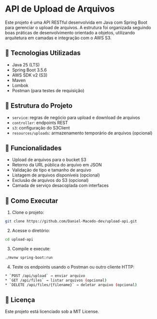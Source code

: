 # API de Upload de Arquivos

Este projeto é uma API RESTful desenvolvida em Java com Spring Boot para gerenciar o upload de arquivos. A estrutura foi organizada seguindo boas práticas de desenvolvimento orientado a objetos, utilizando arquitetura em camadas e integração com o AWS S3.

## 🧱 Tecnologias Utilizadas

- Java 25 (LTS)
- Spring Boot 3.5.6
- AWS SDK v2 (S3)
- Maven
- Lombok
- Postman (para testes de requisição)

## 📁 Estrutura do Projeto

- `service`: regras de negócio para upload e download de arquivos
- `controller`: endpoints REST  
- `s3`: configuração do S3Client  
- `resources/uploads`: armazenamento temporário de arquivos (opcional)  

## 🚀 Funcionalidades

- Upload de arquivos para o bucket S3
- Retorno da URL pública do arquivo em JSON
- Validação de tipo e tamanho de arquivo
- Listagem de arquivos disponíveis (opcional)
- Exclusão de arquivos do S3 (opcional)
- Camada de serviço desacoplada com interfaces


## 🔧 Como Executar

1. Clone o projeto:
```bash
git clone https://github.com/Daniel-Macedo-dev/upload-api.git
```

2. Acesse o diretório:
```bash
cd upload-api
```

3. Compile e execute:
```bash
./mvnw spring-boot:run
```

4. Teste os endpoints usando o Postman ou outro cliente HTTP:
```bash
* `POST /api/upload` → enviar arquivo
* `GET /api/files` → listar arquivos (opcional)
* `DELETE /api/files/{filename}` → deletar arquivo (opcional)
```

## 📄 Licença

Este projeto está licenciado sob a MIT License.
